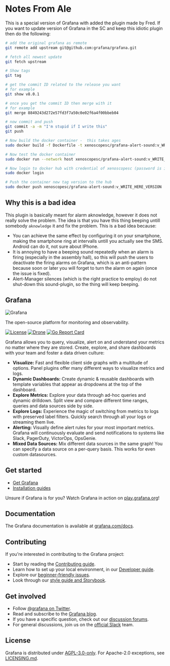 
# Notes From Ale
This is a special version of Grafana with added the plugin made by Fred. 
If you want to update version of Grafana in the SC and keep this idiotic plugin then do the following:

```bash
# add the original grafana as remote
git remote add upstream git@github.com:grafana/grafana.git

# fetch all newest update
git fetch upstream

# Show tags
git tag 

# get the commit ID related to the release you want
# for example
git show v8.0.1

# once you get the commit ID then merge with it
# for example
git merge 8849243d272e57fd3f7a50c0e02f6a4f00bbeb04

# now commit and push
git commit -a -m "I'm stupid if I write this"
git push

# Now build the docker container -  this takes ages
sudo docker build -f Dockerfile -t xenoscopesc/grafana-alert-sound:v_WRITE_HERE_VERSION .

# Now test the docker container
sudo docker run --network host xenoscopesc/grafana-alert-sound:v_WRITE_HERE_VERSION

# Now login to docker hub with credential of xenoscopesc (password is in service_accounts)
sudo docker login

# Push the container new tag version to the hub
sudo docker push xenoscopesc/grafana-alert-sound:v_WRITE_HERE_VERSION

```

## Why this is a bad idea

This plugin is basically meant for alarm aknowledge, however it does not really solve the problem.
The idea is that you have this thing beeping untill somebody `aknowledge` it and fix the problem.
This is a bad idea because:

- You can achieve the same effect by configuring it on your smartphone, making the smartphone ring at intervalls untill you actually see the SMS. Android can do it, not sure about IPhone.
- It is annoying to have a beeping sound repeatedly when an alarm is firing (especially in the assembly hall), so this will push the users to deactivate the firing alarms on Grafana, which is an anti-pattern because soon or later you will forget to turn the alarm on again (once the issue is fixed).
- Alert-Manager silences (which is the right practice to employ) do not shut-down this sound-plugin, so the thing will keep beeping.


## Grafana

![Grafana](docs/logo-horizontal.png)

The open-source platform for monitoring and observability.

[![License](https://img.shields.io/github/license/grafana/grafana)](LICENSE)
[![Drone](https://drone.grafana.net/api/badges/grafana/grafana/status.svg)](https://drone.grafana.net/grafana/grafana)
[![Go Report Card](https://goreportcard.com/badge/github.com/grafana/grafana)](https://goreportcard.com/report/github.com/grafana/grafana)

Grafana allows you to query, visualize, alert on and understand your metrics no matter where they are stored. Create, explore, and share dashboards with your team and foster a data driven culture:

- **Visualize:** Fast and flexible client side graphs with a multitude of options. Panel plugins offer many different ways to visualize metrics and logs.
- **Dynamic Dashboards:** Create dynamic & reusable dashboards with template variables that appear as dropdowns at the top of the dashboard.
- **Explore Metrics:** Explore your data through ad-hoc queries and dynamic drilldown. Split view and compare different time ranges, queries and data sources side by side.
- **Explore Logs:** Experience the magic of switching from metrics to logs with preserved label filters. Quickly search through all your logs or streaming them live.
- **Alerting:** Visually define alert rules for your most important metrics. Grafana will continuously evaluate and send notifications to systems like Slack, PagerDuty, VictorOps, OpsGenie.
- **Mixed Data Sources:** Mix different data sources in the same graph! You can specify a data source on a per-query basis. This works for even custom datasources.

## Get started

- [Get Grafana](https://grafana.com/get)
- [Installation guides](http://docs.grafana.org/installation/)

Unsure if Grafana is for you? Watch Grafana in action on [play.grafana.org](https://play.grafana.org/)!

## Documentation

The Grafana documentation is available at [grafana.com/docs](https://grafana.com/docs/).

## Contributing

If you're interested in contributing to the Grafana project:

- Start by reading the [Contributing guide](/CONTRIBUTING.md).
- Learn how to set up your local environment, in our [Developer guide](/contribute/developer-guide.md).
- Explore our [beginner-friendly issues](https://github.com/grafana/grafana/issues?q=is%3Aopen+is%3Aissue+label%3A%22beginner+friendly%22).
- Look through our [style guide and Storybook](https://developers.grafana.com/ui/latest/index.html).

## Get involved

- Follow [@grafana on Twitter](https://twitter.com/grafana/).
- Read and subscribe to the [Grafana blog](https://grafana.com/blog/).
- If you have a specific question, check out our [discussion forums](https://community.grafana.com/).
- For general discussions, join us on the [official Slack](http://slack.raintank.io/) team.

## License

Grafana is distributed under [AGPL-3.0-only](LICENSE). For Apache-2.0 exceptions, see [LICENSING.md](LICENSING.md).
